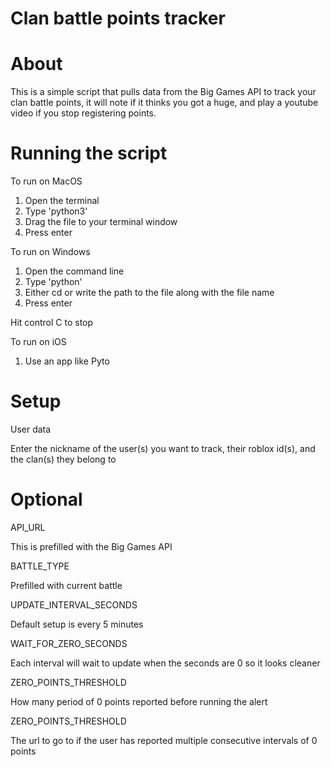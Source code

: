 # Clan battle points tracker

# About
This is a simple script that pulls data from the Big Games API to track your clan battle points, it will note if it thinks you got a huge, and play a youtube video if you stop registering points.



# Running the script

To run on MacOS 
1. Open the terminal
2. Type 'python3'
3. Drag the file to your terminal window
4. Press enter

To run on Windows 
1. Open the command line
2. Type 'python'
3. Either cd or write the path to the file along with the file name
4. Press enter

Hit control C to stop

To run on iOS
1. Use an app like Pyto



# Setup

User data

Enter the nickname of the user(s) you want to track, their roblox id(s), and the clan(s) they belong to



# Optional

API_URL

This is prefilled with the Big Games API

BATTLE_TYPE

Prefilled with current battle

UPDATE_INTERVAL_SECONDS

Default setup is every 5 minutes

WAIT_FOR_ZERO_SECONDS

Each interval will wait to update when the seconds are 0 so it looks cleaner

ZERO_POINTS_THRESHOLD

How many period of 0 points reported before running the alert

ZERO_POINTS_THRESHOLD

The url to go to if the user has reported multiple consecutive intervals of 0 points

